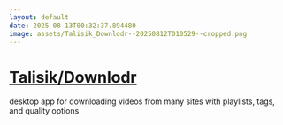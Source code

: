 ```yaml
---
layout: default
date: 2025-08-13T00:32:37.894480
image: assets/Talisik_Downlodr--20250812T010529--cropped.png
---
```


# [Talisik/Downlodr](https://github.com/Talisik/Downlodr)

desktop app for downloading videos from many sites with playlists, tags, and quality options
